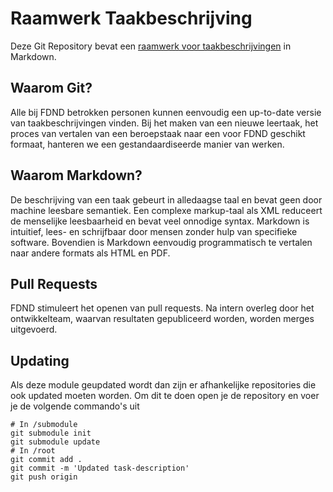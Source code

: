 # Raamwerk Taakbeschrijving
Deze Git Repository bevat een [raamwerk voor taakbeschrijvingen](index.md) in Markdown.

## Waarom Git?
Alle bij FDND betrokken personen kunnen eenvoudig een up-to-date versie van taakbeschrijvingen vinden. Bij het maken van een nieuwe leertaak, het proces van vertalen van een beroepstaak naar een voor FDND geschikt formaat, hanteren we een gestandaardiseerde manier van werken.

## Waarom Markdown?
De beschrijving van een taak gebeurt in alledaagse taal en bevat geen door machine leesbare semantiek. Een complexe markup-taal als XML reduceert de menselijke leesbaarheid en bevat veel onnodige syntax. Markdown is intuitief, lees- en schrijfbaar door mensen zonder hulp van specifieke software. Bovendien is Markdown eenvoudig programmatisch te vertalen naar andere formats als HTML en PDF.

## Pull Requests
FDND stimuleert het openen van pull requests. Na intern overleg door het ontwikkelteam, waarvan resultaten gepubliceerd worden, worden merges uitgevoerd.

## Updating
Als deze module geupdated wordt dan zijn er afhankelijke repositories die ook updated moeten worden. Om dit te doen open je de repository en voer je de volgende commando's uit

```
# In /submodule
git submodule init
git submodule update
# In /root
git commit add .
git commit -m 'Updated task-description'
git push origin
```
